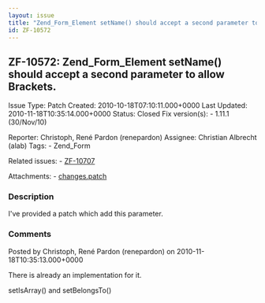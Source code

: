 ```yaml
---
layout: issue
title: "Zend_Form_Element setName() should accept a second parameter to allow Brackets."
id: ZF-10572
---
```


ZF-10572: Zend\_Form\_Element setName() should accept a second parameter to allow Brackets.
-------------------------------------------------------------------------------------------

 Issue Type: Patch Created: 2010-10-18T07:10:11.000+0000 Last Updated: 2010-11-18T10:35:14.000+0000 Status: Closed Fix version(s): - 1.11.1 (30/Nov/10)
 
 Reporter:  Christoph, René Pardon (renepardon)  Assignee:  Christian Albrecht (alab)  Tags: - Zend\_Form
 
 Related issues: - [ZF-10707](/issues/browse/ZF-10707)
 
 Attachments: - [changes.patch](/issues/secure/attachment/13350/changes.patch)
 
### Description

I've provided a patch which add this parameter.

 

 

### Comments

Posted by Christoph, René Pardon (renepardon) on 2010-11-18T10:35:13.000+0000

There is already an implementation for it.

setIsArray() and setBelongsTo()

 

 